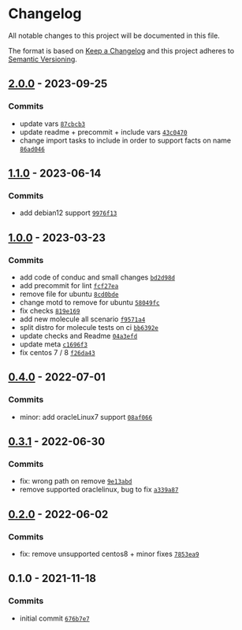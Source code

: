 # Changelog

All notable changes to this project will be documented in this file.

The format is based on [Keep a Changelog](https://keepachangelog.com/en/1.0.0/)
and this project adheres to [Semantic Versioning](https://semver.org/spec/v2.0.0.html).

## [2.0.0](https://github.com/lotusnoir/ansible-system_motd/compare/1.1.0...2.0.0) - 2023-09-25

### Commits

- update vars [`87cbcb3`](https://github.com/lotusnoir/ansible-system_motd/commit/87cbcb341744e5ac5326a86599a04c56f9a5df78)
- update readme + precommit + include vars [`43c0470`](https://github.com/lotusnoir/ansible-system_motd/commit/43c04704e11c9bf0e4a5f0bf2a651c776e3a09fe)
- change import tasks to include in order to support facts on name [`86ad046`](https://github.com/lotusnoir/ansible-system_motd/commit/86ad046fde6aaf08f4862bdb6fab8ee22097a89a)

## [1.1.0](https://github.com/lotusnoir/ansible-system_motd/compare/1.0.0...1.1.0) - 2023-06-14

### Commits

- add debian12 support [`9976f13`](https://github.com/lotusnoir/ansible-system_motd/commit/9976f13a416fbb3783a02ddfbc7a118e69e75b22)

## [1.0.0](https://github.com/lotusnoir/ansible-system_motd/compare/0.4.0...1.0.0) - 2023-03-23

### Commits

- add code of conduc and small changes [`bd2d98d`](https://github.com/lotusnoir/ansible-system_motd/commit/bd2d98d69336bb09d44f118cba69fe6981c33832)
- add precommit for lint [`fcf27ea`](https://github.com/lotusnoir/ansible-system_motd/commit/fcf27ea09035cb0d4c91b89907f4d57ed1f3bb29)
- remove file for ubuntu [`8cd0bde`](https://github.com/lotusnoir/ansible-system_motd/commit/8cd0bdefd87ba92971b030ad23252fc0e39e6302)
- change motd to remove for ubuntu [`58049fc`](https://github.com/lotusnoir/ansible-system_motd/commit/58049fc4ede53fe0679f873da769444e8b92dd71)
- fix checks [`819e169`](https://github.com/lotusnoir/ansible-system_motd/commit/819e169805bf6c58660ff3948860bbb5fdd6a47d)
- add new molecule all scenario [`f9571a4`](https://github.com/lotusnoir/ansible-system_motd/commit/f9571a433cae6eed2df34d17164ef6310a8f118b)
- split distro for molecule tests on ci [`bb6392e`](https://github.com/lotusnoir/ansible-system_motd/commit/bb6392ec00ae09ba5df02347e402962400577098)
- update checks and Readme [`04a3efd`](https://github.com/lotusnoir/ansible-system_motd/commit/04a3efd38b192d49197e6e8d9efc02d5c44a1121)
- update meta [`c1696f3`](https://github.com/lotusnoir/ansible-system_motd/commit/c1696f346a2b7364e701160f7b82756e27ddc420)
- fix centos 7 / 8 [`f26da43`](https://github.com/lotusnoir/ansible-system_motd/commit/f26da43b2c3392507b9dc8cd3a0cc906016935a9)

## [0.4.0](https://github.com/lotusnoir/ansible-system_motd/compare/0.3.1...0.4.0) - 2022-07-01

### Commits

- minor: add oracleLinux7 support [`08af066`](https://github.com/lotusnoir/ansible-system_motd/commit/08af066ee2119248efb463cc00f128fd17d75299)

## [0.3.1](https://github.com/lotusnoir/ansible-system_motd/compare/0.3.0...0.3.1) - 2022-06-30

### Commits

- fix: wrong path on remove [`9e13abd`](https://github.com/lotusnoir/ansible-system_motd/commit/9e13abd878cc6c899ea7610f138d4cc4904e19b0)
- remove supported oraclelinux, bug to fix [`a339a87`](https://github.com/lotusnoir/ansible-system_motd/commit/a339a8792d151f63cdd9ad6f4cb4a750d7cc2a49)

## [0.2.0](https://github.com/lotusnoir/ansible-system_motd/compare/0.1.0...0.2.0) - 2022-06-02

### Commits

- fix: remove unsupported centos8 + minor fixes [`7853ea9`](https://github.com/lotusnoir/ansible-system_motd/commit/7853ea926a88dadd0815eb42ddb44729333e9fe4)

## 0.1.0 - 2021-11-18

### Commits

- initial commit [`676b7e7`](https://github.com/lotusnoir/ansible-system_motd/commit/676b7e7610fb19601df163488421ad0d96f9be72)
